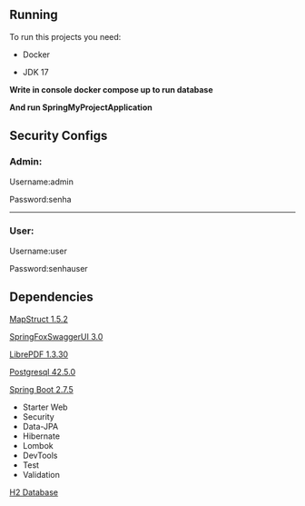 ## Running

To run this projects you need:

- Docker

- JDK 17
 
**Write in console docker compose up to run database**

**And run SpringMyProjectApplication**


## Security Configs

### Admin:

Username:admin

Password:senha
****
### User:

Username:user

Password:senhauser

## Dependencies

[MapStruct 1.5.2 ](https://mapstruct.org/)

[SpringFoxSwaggerUI 3.0](https://springfox.github.io/springfox/docs/current/)

[LibrePDF 1.3.30](https://github.com/LibrePDF/OpenPDF)

[Postgresql 42.5.0](https://www.postgresql.org/)

[Spring Boot 2.7.5](https://spring.io/projects/spring-boot)

- Starter Web 
- Security
- Data-JPA
- Hibernate
- Lombok
- DevTools
- Test
- Validation

[H2 Database](https://www.h2database.com/html/main.html)














